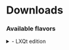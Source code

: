 # Downloads

### Available flavors

<details>

<summary> - LXQt edition </summary>

![lxqt](./img/lxqt.png)

LXQt is the fusion of razor-qt and lxde, using the Qt technologies.

LXQt is characterized by being light and easy for the user, it is a complete desktop environment ready for daily use.

The configuration of this environment is maintained by the termux-desktop project.

</details>
